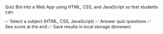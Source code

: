  Quiz Bot into a Web App using HTML, CSS, and JavaScript so that students can:

✅ Select a subject (HTML, CSS, JavaScript)
✅ Answer quiz questions
✅ See score at the end
✅ Save results in local storage (browser)

